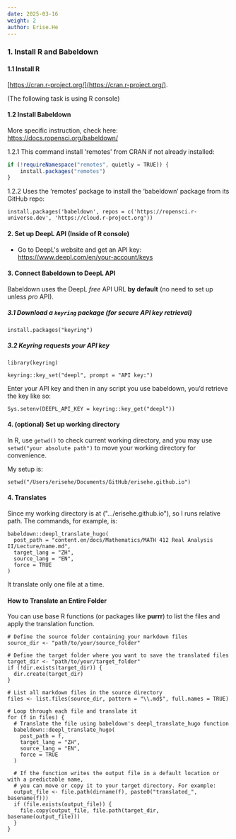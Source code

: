 ```yaml
---
date: 2025-03-16
weight: 2
author: Erise.He
---
```


### 1. Install R and Babeldown

#### 1.1 Install R
[https://cran.r-project.org/](https://cran.r-project.org/).

(The following task is using R console)
#### 1.2 Install Babeldown 

More specific instruction, check here: https://docs.ropensci.org/babeldown/

1.2.1 This command install 'remotes' from CRAN  if not already installed:

```javascript
if (!requireNamespace("remotes", quietly = TRUE)) {
	install.packages("remotes")
}
```

1.2.2 Uses the ‘remotes’ package to install the ‘babeldown’ package from its GitHub repo:

```
install.packages('babeldown', repos = c('https://ropensci.r-universe.dev', 'https://cloud.r-project.org'))
```
#### 2.  Set up DeepL API (Inside of R console)

- Go to DeepL's website and get an API key: https://www.deepl.com/en/your-account/keys

#### 3. Connect Babeldown to DeepL API

Babeldown uses the DeepL _free_ API URL **by default** (no need to set up unless *pro* API).

##### 3.1 Download a `keyring` package (for secure API key retrieval)

```
install.packages("keyring")
```

##### 3.2 Keyring requests your API key
```
library(keyring)

keyring::key_set("deepl", prompt = "API key:")
```

Enter your API key and then in any script you use babeldown, you’d retrieve the key like so:

```
Sys.setenv(DEEPL_API_KEY = keyring::key_get("deepl"))
```
#### 4. (optional) Set up working directory

In R, use `getwd()` to check current working directory, and you may use `setwd("your absolute path")` to move your working directory for convenience.

My setup is:
```
setwd("/Users/erisehe/Documents/GitHub/erisehe.github.io")
```

#### 4. Translates

Since my working directory is at (".../erisehe.github.io"), so I runs relative path. The commands, for example, is:

```
babeldown::deepl_translate_hugo(
  post_path = "content.en/docs/Mathematics/MATH 412 Real Analysis II/Lecture/name.md",
  target_lang = "ZH",
  source_lang = "EN",
  force = TRUE
)
```

It translate only one file at a time.

#### How to Translate an Entire Folder

You can use base R functions (or packages like **purrr**) to list the files and apply the translation function.

```
# Define the source folder containing your markdown files
source_dir <- "path/to/your/source_folder"

# Define the target folder where you want to save the translated files
target_dir <- "path/to/your/target_folder"
if (!dir.exists(target_dir)) {
  dir.create(target_dir)
}

# List all markdown files in the source directory
files <- list.files(source_dir, pattern = "\\.md$", full.names = TRUE)

# Loop through each file and translate it
for (f in files) {
  # Translate the file using babeldown's deepl_translate_hugo function
  babeldown::deepl_translate_hugo(
    post_path = f,
    target_lang = "ZH",
    source_lang = "EN",
    force = TRUE
  )
  
  # If the function writes the output file in a default location or with a predictable name,
  # you can move or copy it to your target directory. For example:
  output_file <- file.path(dirname(f), paste0("translated_", basename(f)))
  if (file.exists(output_file)) {
    file.copy(output_file, file.path(target_dir, basename(output_file)))
  }
}

```